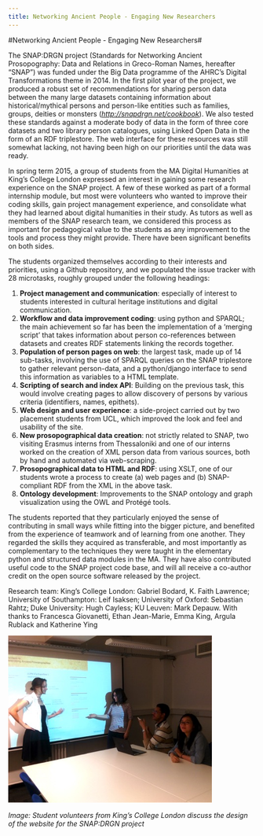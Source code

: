 ```yaml
---
title: Networking Ancient People - Engaging New Researchers
---
```


#Networking Ancient People - Engaging New Researchers#

The SNAP:DRGN project (Standards for Networking Ancient Prosopography: Data and Relations in Greco-Roman Names, hereafter “SNAP”) was funded under the Big Data programme of the AHRC’s Digital Transformations theme in 2014. In the first pilot year of the project, we produced a robust set of recommendations for sharing person data between the many large datasets containing information about historical/mythical persons and person-like entities such as families, groups, deities or monsters (*http://snapdrgn.net/cookbook*). We also tested these standards against a moderate body of data in the form of three core datasets and two library person catalogues, using Linked Open Data in the form of an RDF triplestore. The web interface for these resources was still somewhat lacking, not having been high on our priorities until the data was ready.

In spring term 2015, a group of students from the MA Digital Humanities at King’s College London expressed an interest in gaining some research experience on the SNAP project. A few of these worked as part of a formal internship module, but most were volunteers who wanted to improve their coding skills, gain project management experience, and consolidate what they had learned about digital humanities in their study. As tutors as well as members of the SNAP research team, we considered this process as important for pedagogical value to the students as any improvement to the tools and process they might provide. There have been significant benefits on both sides.

The students organized themselves according to their interests and priorities, using a Github repository, and we populated the issue tracker with 28 microtasks, roughly grouped under the following headings:

1.	**Project management and communication**: especially of interest to students interested in cultural heritage institutions and digital communication.
2.	**Workflow and data improvement coding**: using python and SPARQL; the main achievement so far has been the implementation of a ‘merging script’ that takes information about person co-references between datasets and creates RDF statements linking the records together.
3.	**Population of person pages on web**: the largest task, made up of 14 sub-tasks, involving the use of SPARQL queries on the SNAP triplestore to gather relevant person-data, and a python/django interface to send this information as variables to a HTML template.
4.	**Scripting of search and index API**: Building on the previous task, this would involve creating pages to allow discovery of persons by various criteria (identifiers, names, epithets).
5.	**Web design and user experience**: a side-project carried out by two placement students from UCL, which improved the look and feel and usability of the site.
6.	**New prosopographical data creation**: not strictly related to SNAP, two visiting Erasmus interns from Thessaloniki and one of our interns worked on the creation of XML person data from various sources, both by hand and automated via web-scraping.
7.	**Prosopographical data to HTML and RDF**: using XSLT, one of our students wrote a process to create (a) web pages and (b) SNAP-compliant RDF from the XML in the above task.
8.	**Ontology development**: Improvements to the SNAP ontology and graph visualization using the OWL and Protégé tools.

The students reported that they particularly enjoyed the sense of contributing in small ways while fitting into the bigger picture, and benefited from the experience of teamwork and of learning from one another. They regarded the skills they acquired as transferable, and most importantly as complementary to the techniques they were taught in the elementary python and structured data modules in the MA. They have also contributed useful code to the SNAP project code base, and will all receive a co-author credit on the open source software released by the project.

Research team: King’s College London: Gabriel Bodard, K. Faith Lawrence; University of Southampton: Leif Isaksen; University of Oxford: Sebastian Rahtz; Duke University: Hugh Cayless; KU Leuven: Mark Depauw. With thanks to Francesca Giovanetti, Ethan Jean-Marie, Emma King, Argula Rublack and Katherine Ying

![Image: Student volunteers from King’s College London discuss the design of the website for the SNAP:DRGN project](Images/18.jpg)

_Image: Student volunteers from King’s College London discuss the design of the website for the SNAP:DRGN project_
